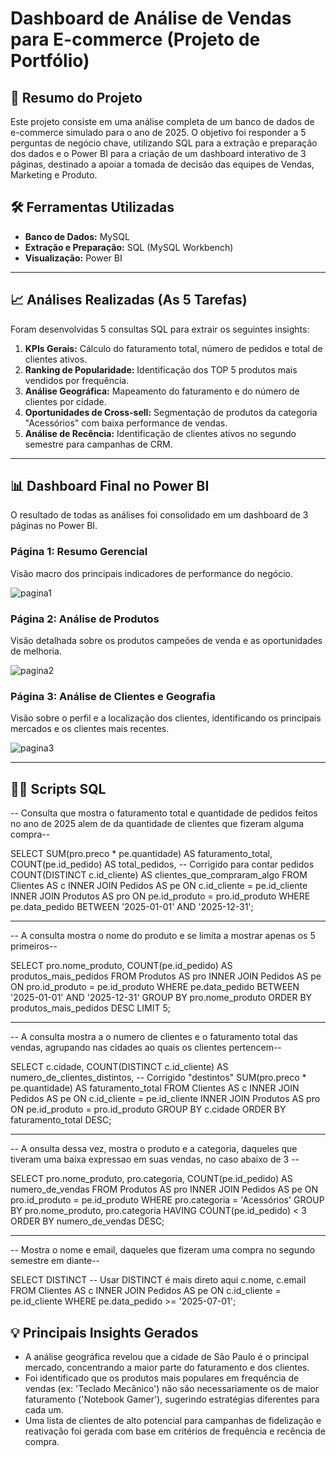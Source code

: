 # Dashboard de Análise de Vendas para E-commerce (Projeto de Portfólio)

## 📄 Resumo do Projeto
Este projeto consiste em uma análise completa de um banco de dados de e-commerce simulado para o ano de 2025. O objetivo foi responder a 5 perguntas de negócio chave, utilizando SQL para a extração e preparação dos dados e o Power BI para a criação de um dashboard interativo de 3 páginas, destinado a apoiar a tomada de decisão das equipes de Vendas, Marketing e Produto.

## 🛠️ Ferramentas Utilizadas
* **Banco de Dados:** MySQL
* **Extração e Preparação:** SQL (MySQL Workbench)
* **Visualização:** Power BI

---

## 📈 Análises Realizadas (As 5 Tarefas)
Foram desenvolvidas 5 consultas SQL para extrair os seguintes insights:

1.  **KPIs Gerais:** Cálculo do faturamento total, número de pedidos e total de clientes ativos.
2.  **Ranking de Popularidade:** Identificação dos TOP 5 produtos mais vendidos por frequência.
3.  **Análise Geográfica:** Mapeamento do faturamento e do número de clientes por cidade.
4.  **Oportunidades de Cross-sell:** Segmentação de produtos da categoria "Acessórios" com baixa performance de vendas.
5.  **Análise de Recência:** Identificação de clientes ativos no segundo semestre para campanhas de CRM.

---

## 📊 Dashboard Final no Power BI
O resultado de todas as análises foi consolidado em um dashboard de 3 páginas no Power BI.

### Página 1: Resumo Gerencial
Visão macro dos principais indicadores de performance do negócio.


![pagina1](https://github.com/user-attachments/assets/f5b878f6-57a1-4b11-aa64-9b800f9ac185)



### Página 2: Análise de Produtos
Visão detalhada sobre os produtos campeões de venda e as oportunidades de melhoria.


![pagina2](https://github.com/user-attachments/assets/7bd5f080-af2a-489b-a0a3-8d1f699aeaf2)



### Página 3: Análise de Clientes e Geografia
Visão sobre o perfil e a localização dos clientes, identificando os principais mercados e os clientes mais recentes.



![pagina3](https://github.com/user-attachments/assets/789645ff-c802-4d66-b5f4-2c5738415fe3)


---

## 👨‍💻 Scripts SQL


-- Consulta que mostra o faturamento total e quantidade de pedidos feitos no ano de 2025 alem de da quantidade de clientes que fizeram alguma compra--

SELECT
    SUM(pro.preco * pe.quantidade) AS faturamento_total,
    COUNT(pe.id_pedido) AS total_pedidos, -- Corrigido para contar pedidos
    COUNT(DISTINCT c.id_cliente) AS clientes_que_compraram_algo
FROM
    Clientes AS c
INNER JOIN
    Pedidos AS pe ON c.id_cliente = pe.id_cliente
INNER JOIN
    Produtos AS pro ON pe.id_produto = pro.id_produto
WHERE
    pe.data_pedido BETWEEN '2025-01-01' AND '2025-12-31';

---

-- A consulta mostra o nome do produto e se limita a mostrar apenas os 5 primeiros--

SELECT
    pro.nome_produto,
    COUNT(pe.id_pedido) AS produtos_mais_pedidos
FROM
    Produtos AS pro
INNER JOIN
    Pedidos AS pe ON pro.id_produto = pe.id_produto
WHERE
    pe.data_pedido BETWEEN '2025-01-01' AND '2025-12-31'
GROUP BY
    pro.nome_produto
ORDER BY
    produtos_mais_pedidos DESC
LIMIT 5;

---

-- A consulta mostra a o numero de clientes e o faturamento total das vendas, agrupando nas cidades ao quais os clientes pertencem--

SELECT
    c.cidade,
    COUNT(DISTINCT c.id_cliente) AS numero_de_clientes_distintos, -- Corrigido "destintos"
    SUM(pro.preco * pe.quantidade) AS faturamento_total
FROM
    Clientes AS c
INNER JOIN
    Pedidos AS pe ON c.id_cliente = pe.id_cliente
INNER JOIN
    Produtos AS pro ON pe.id_produto = pro.id_produto
GROUP BY
    c.cidade
ORDER BY
    faturamento_total DESC;


---


-- A onsulta dessa vez, mostra o produto e a categoria, daqueles que tiveram uma baixa expressao em suas vendas, no caso abaixo de 3 --

SELECT
    pro.nome_produto,
    pro.categoria,
    COUNT(pe.id_pedido) AS numero_de_vendas
FROM
    Produtos AS pro
INNER JOIN
    Pedidos AS pe ON pro.id_produto = pe.id_produto
WHERE
    pro.categoria = 'Acessórios'
GROUP BY
    pro.nome_produto,
    pro.categoria
HAVING
    COUNT(pe.id_pedido) < 3
ORDER BY
    numero_de_vendas DESC;

   ---

   -- Mostra o nome e email, daqueles que fizeram uma compra no segundo semestre em diante--

SELECT DISTINCT -- Usar DISTINCT é mais direto aqui
    c.nome,
    c.email
FROM
    Clientes AS c
INNER JOIN
    Pedidos AS pe ON c.id_cliente = pe.id_cliente
WHERE
    pe.data_pedido >= '2025-07-01';
     


## 💡 Principais Insights Gerados
* A análise geográfica revelou que a cidade de São Paulo é o principal mercado, concentrando a maior parte do faturamento e dos clientes.
* Foi identificado que os produtos mais populares em frequência de vendas (ex: 'Teclado Mecânico') não são necessariamente os de maior faturamento ('Notebook Gamer'), sugerindo estratégias diferentes para cada um.
* Uma lista de clientes de alto potencial para campanhas de fidelização e reativação foi gerada com base em critérios de frequência e recência de compra.
